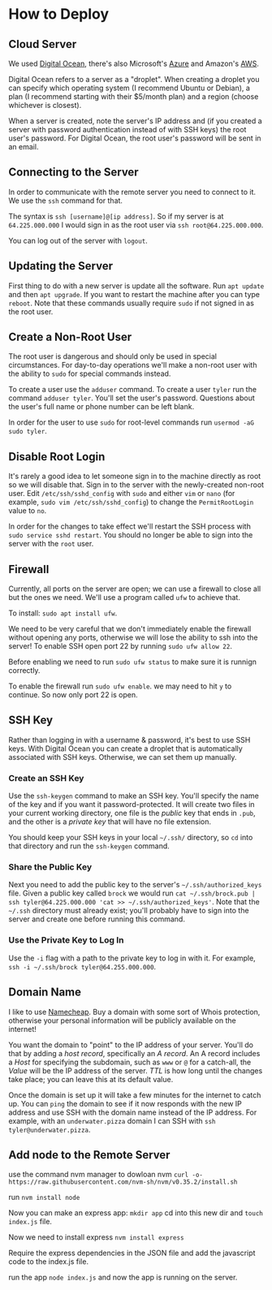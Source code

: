 # How to Deploy

## Cloud Server
We used [Digital Ocean](http://digitalocean.com/), there's also Microsoft's [Azure](https://azure.microsoft.com/en-us/) and Amazon's [AWS](https://aws.amazon.com/).

Digital Ocean refers to a server as a "droplet". When creating a droplet you can specify which operating system (I recommend Ubuntu or Debian), a plan (I recommend starting with their $5/month plan) and a region (choose whichever is closest).

When a server is created, note the server's IP address and (if you created a server with password authentication instead of with SSH keys) the root user's password. For Digital Ocean, the root user's password will be sent in an email.


## Connecting to the Server
In order to communicate with the remote server you need to connect to it. We use the `ssh` command for that.

The syntax is `ssh [username]@[ip address]`. So if my server is at `64.225.000.000` I would sign in as the root user via `ssh root@64.225.000.000`. 

You can log out of the server with `logout`.


## Updating the Server
First thing to do with a new server is update all the software. Run `apt update` and then `apt upgrade`. If you want to restart the machine after you can type `reboot`. Note that these commands usually require `sudo` if not signed in as the root user.


## Create a Non-Root User
The root user is dangerous and should only be used in special circumstances. For day-to-day operations we'll make a non-root user with the ability to `sudo` for special commands instead.

To create a user use the `adduser` command. To create a user `tyler` run the command `adduser tyler`. You'll set the user's password. Questions about the user's full name or phone number can be left blank. 

In order for the user to use `sudo` for root-level commands run `usermod -aG sudo tyler`.


## Disable Root Login
It's rarely a good idea to let someone sign in to the machine directly as root so we will disable that. Sign in to the server with the newly-created non-root user. Edit `/etc/ssh/sshd_config` with `sudo` and either `vim` or `nano` (for example, `sudo vim /etc/ssh/sshd_config`) to change the `PermitRootLogin` value to `no`.

In order for the changes to take effect we'll restart the SSH process with `sudo service sshd restart`. You should no longer be able to sign into the server with the `root` user.


## Firewall
Currently, all ports on the server are open; we can use a firewall to close all but the ones we need. We'll use a program called `ufw` to achieve that.

To install: `sudo apt install ufw`. 

We need to be very careful that we don't immediately enable the firewall without opening any ports, otherwise we will lose the ability to ssh into the server! To enable SSH open port 22 by running `sudo ufw allow 22`. 

Before enabling we need to run `sudo ufw status` to make sure it is runnign correctly. 

To enable the firewall run `sudo ufw enable`. we may need to hit `y` to  continue. So now only port 22 is open. 


## SSH Key
Rather than logging in with a username & password, it's best to use SSH keys. With Digital Ocean you can create a droplet that is automatically associated with SSH keys. Otherwise, we can set them up manually.

### Create an SSH Key
Use the `ssh-keygen` command to make an SSH key. You'll specify the name of the key and if you want it password-protected. It will create two files in your current working directory, one file is the *public* key that ends in `.pub`, and the other is a *private key* that will have no file extension. 

You should keep your SSH keys in your local `~/.ssh/` directory, so `cd` into that directory and run the `ssh-keygen` command. 

### Share the Public Key
Next you need to add the public key to the server's `~/.ssh/authorized_keys` file. Given a public key called `brock` we would run `cat ~/.ssh/brock.pub | ssh tyler@64.225.000.000 'cat >> ~/.ssh/authorized_keys'`. Note that the `~/.ssh` directory must already exist; you'll probably have to sign into the server and create one before running this command. 

### Use the Private Key to Log In
Use the `-i` flag with a path to the private key to log in with it. For example, `ssh -i ~/.ssh/brock tyler@64.255.000.000`. 


## Domain Name
I like to use [Namecheap](namecheap.com/). Buy a domain with some sort of Whois protection, otherwise your personal information will be publicly available on the internet! 

You want the domain to "point" to the IP address of your server. You'll do that by adding a *host record*, specifically an *A record*. An A record includes a *Host* for specifying the subdomain, such as `www` or `@` for a catch-all, the *Value* will be the IP address of the server. *TTL* is how long until the changes take place; you can leave this at its default value.

Once the domain is set up it will take a few minutes for the internet to catch up. You can `ping` the domain to see if it now responds with the new IP address and use SSH with the domain name instead of the IP address. For example, with an `underwater.pizza` domain I can SSH with `ssh tyler@underwater.pizza`. 


## Add node to the Remote Server 

use the command nvm manager to dowloan nvm  `curl -o- https://raw.githubusercontent.com/nvm-sh/nvm/v0.35.2/install.sh`

run `nvm install node`

Now you can make an express app: 
`mkdir app` cd into this new dir and `touch index.js` file.

Now we need to install express `nvm install express` 

Require the express dependencies in the JSON file and add the javascript code to the index.js file.

run the app `node index.js` and now the app is running on the server. 

